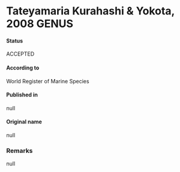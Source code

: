 Tateyamaria Kurahashi & Yokota, 2008 GENUS
=======

#### Status
ACCEPTED

#### According to
World Register of Marine Species

#### Published in
null

#### Original name
null

### Remarks
null